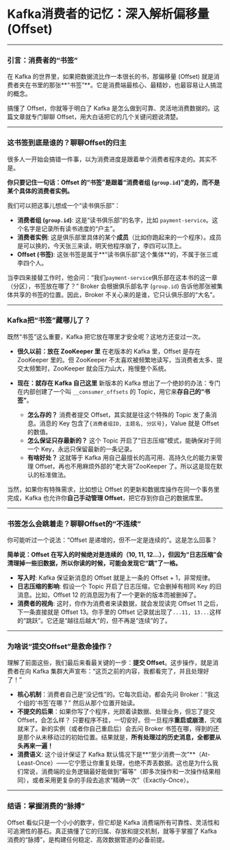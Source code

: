# **Kafka消费者的记忆：深入解析偏移量(Offset)**

---

### **引言：消费者的“书签”**

在 Kafka 的世界里，如果把数据流比作一本很长的书，那偏移量 (Offset) 就是消费者夹在书里的那张**“书签”**。它是消费端最核心、最精妙，也最容易让人搞混的概念。

搞懂了 Offset，你就等于明白了 Kafka 是怎么做到可靠、灵活地消费数据的。这篇文章就专门聊聊 Offset，用大白话把它的几个关键问题说清楚。

---

### **这书签到底是谁的？聊聊Offset的归主**

很多人一开始会搞错一件事，以为消费进度是跟着单个消费者程序走的。其实不是。

**你只要记住一句话：Offset 的“书签”是跟着“消费者组 (`group.id`)”走的，而不是某个具体的消费者实例。**

我们可以把这事儿想成一个“读书俱乐部”：

* **消费者组 (`group.id`)**: 这是“读书俱乐部”的名字，比如 `payment-service`。这个名字是记录所有读书进度的“户主”。
* **消费者实例**: 这是俱乐部里具体的某个**成员**（比如你跑起来的一个程序）。成员是可以换的，今天张三来读，明天他程序崩了，李四可以顶上。
* **Offset (书签)**: 这张书签是属于**“读书俱乐部”这个集体**的，不属于张三或李四个人。

当李四来接替工作时，他会问：“我们`payment-service`俱乐部在这本书的这一章（分区），书签放在哪了？” Broker 会根据俱乐部名字 (`group.id`) 告诉他那张被集体共享的书签的位置。因此，Broker 不关心来的是谁，它只认俱乐部的“大名”。

---

### **Kafka把“书签”藏哪儿了？**

既然“书签”这么重要，Kafka 把它放在哪里才安全呢？这地方还变过一次。

* **很久以前：放在 ZooKeeper 里**
    在老版本的 Kafka 里，Offset 是存在 ZooKeeper 里的。但 ZooKeeper 不太喜欢被频繁地读写，当消费者太多、提交太频繁时，ZooKeeper 就会压力山大，拖慢整个系统。

* **现在：就存在 Kafka 自己这里**
    新版本的 Kafka 想出了一个绝妙的办法：专门在内部创建了一个叫 `__consumer_offsets` 的 Topic，用它来**存自己的“书签”**。
    * **怎么存的？** 消费者提交 Offset，其实就是往这个特殊的 Topic 发了条消息。消息的 Key 包含了`{消费者组ID, 主题名, 分区号}`，Value 就是 Offset 的数值。
    * **怎么保证只存最新的？** 这个 Topic 开启了“日志压缩”模式，能确保对于同一个 Key，永远只保留最新的一条记录。
    * **有啥好处？** 这就等于 Kafka 用自己最擅长的高可用、高持久化的能力来管理 Offset，再也不用麻烦外部的“老大哥”ZooKeeper 了。所以这是现在默认的标准做法。

当然，如果你有特殊需求，比如想让 Offset 的更新和数据库操作在同一个事务里完成，Kafka 也允许你**自己手动管理 Offset**，把它存到你自己的数据库里。

---

### **书签怎么会跳着走？聊聊Offset的“不连续”**

你可能听过一个说法：“Offset 是递增的，但不一定是连续的”。这是怎么回事？

**简单说：Offset 在写入的时候绝对是连续的（10, 11, 12...），但因为“日志压缩”会清理掉一些旧数据，所以你读的时候，可能会发现它“跳”了一格。**

* **写入时**: Kafka 保证新消息的 Offset 就是上一条的 Offset + 1，非常规律。
* **日志压缩的影响**: 假设一个 Topic 开启了日志压缩，它会删掉有相同 Key 的旧消息。比如，Offset 12 的消息因为有了一个更新的版本而被删掉了。
* **消费者的视角**: 这时，你作为消费者来读数据，就会发现读完 Offset 11 之后，下一条直接就是 Offset 13。你手里的 Offset 记录就出现了`...11, 13...`这样的“跳跃”。它还是“越往后越大”的，但不再是“连续”的了。

---

### **为啥说“提交Offset”是救命操作？**

理解了前面这些，我们最后来看最关键的一步：**提交 Offset**。这步操作，就是消费者在向 Kafka 集群大声宣布：“这页之前的内容，我都看完了，并且处理好了！”

* **核心机制**：消费者自己是“没记性”的。它每次启动，都会先问 Broker：“我这个组的‘书签’在哪？” 然后从那个位置开始读。
* **不提交的后果**：如果你写了个程序，光顾着读数据、处理业务，但忘了提交 Offset，会怎么样？
    只要程序不挂，一切安好。但一旦程序**重启或崩溃**，灾难就来了。新的实例（或者你自己重启后）会去问 Broker 书签在哪，得到的还是那个从未移动过的初始位置。结果就是，**所有处理过的历史消息，全都要从头再来一遍！**
* **消费语义**: 这个设计保证了 Kafka 默认情况下是**“至少消费一次”**（At-Least-Once）——它宁愿让你重复处理，也绝不弄丢数据。这也是为什么我们常说，消费端的业务逻辑最好能做到“幂等”（即多次操作和一次操作结果相同），或者采用更复杂的手段去追求“精确一次”（Exactly-Once）。

---

### **结语：掌握消费的“脉搏”**

Offset 看似只是一个小小的数字，但它却是 Kafka 消费端所有可靠性、灵活性和可追溯性的基石。真正搞懂了它的归属、存放和提交机制，就等于掌握了 Kafka 消费的“脉搏”，是构建任何稳定、高效数据管道的必备前提。
